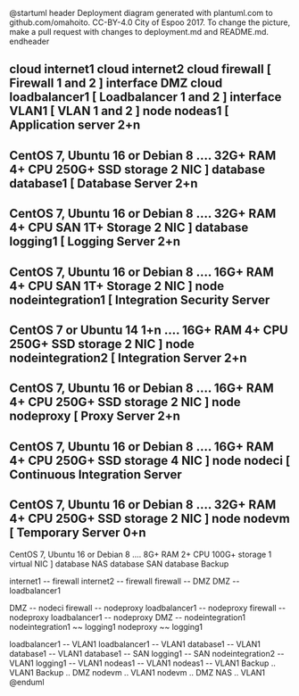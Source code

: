 @startuml
header
Deployment diagram generated with plantuml.com to github.com/omahoito. CC-BY-4.0 City of Espoo 2017. To change the picture, make a pull request with changes to deployment.md and README.md.
endheader

cloud internet1
cloud internet2
cloud firewall [ 
Firewall 1 and 2
]
interface DMZ
cloud loadbalancer1 [ 
Loadbalancer 1 and 2
]
interface VLAN1 [
VLAN 1 and 2 
]
node nodeas1 [
Application server 
2+n
----
CentOS 7, Ubuntu 16 or Debian 8
....
32G+ RAM
4+ CPU
250G+ SSD storage
2 NIC
]
database database1 [
Database Server 
2+n
----
CentOS 7, Ubuntu 16 or Debian 8
....
32G+ RAM
4+ CPU
SAN 1T+ Storage
2 NIC
]
database logging1 [
Logging Server 
2+n
----
CentOS 7, Ubuntu 16 or Debian 8
....
16G+ RAM
4+ CPU
SAN 1T+ Storage
2 NIC
]
node nodeintegration1 [
Integration Security Server
----
CentOS 7 or Ubuntu 14
1+n
....
16G+ RAM
4+ CPU
250G+ SSD storage
2 NIC
]
node nodeintegration2 [
Integration Server
2+n
----
CentOS 7, Ubuntu 16 or Debian 8
....
16G+ RAM
4+ CPU
250G+ SSD storage
2 NIC
]
node nodeproxy [
Proxy Server
2+n
----
CentOS 7, Ubuntu 16 or Debian 8
....
16G+ RAM
4+ CPU
250G+ SSD storage
4 NIC
]
node nodeci [
Continuous Integration Server
----
CentOS 7, Ubuntu 16 or Debian 8
....
32G+ RAM
4+ CPU
250G+ SSD storage
2 NIC
]
node nodevm [
Temporary Server 
0+n
----
CentOS 7, Ubuntu 16 or Debian 8
....
8G+ RAM
2+ CPU
100G+ storage
1 virtual NIC
]
database NAS
database SAN
database Backup

internet1 -- firewall
internet2 -- firewall
firewall -- DMZ 
DMZ -- loadbalancer1 

DMZ -- nodeci
firewall -- nodeproxy
loadbalancer1 -- nodeproxy
firewall -- nodeproxy
loadbalancer1 -- nodeproxy
DMZ -- nodeintegration1
nodeintegration1 ~~ logging1
nodeproxy ~~ logging1

loadbalancer1 -- VLAN1
loadbalancer1 -- VLAN1
database1 -- VLAN1
database1 -- VLAN1
database1 -- SAN
logging1 -- SAN
nodeintegration2 -- VLAN1
logging1 -- VLAN1
nodeas1 -- VLAN1
nodeas1 -- VLAN1
Backup .. VLAN1
Backup .. DMZ
nodevm .. VLAN1
nodevm .. DMZ
NAS .. VLAN1
@enduml
